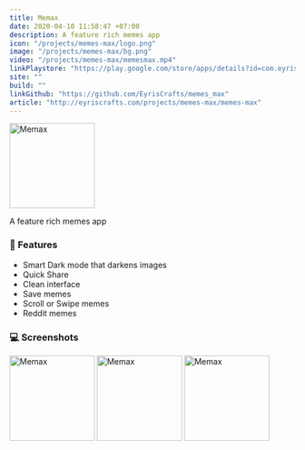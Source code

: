 ```yaml
---
title: Memax
date: 2020-04-10 11:58:47 +07:00
description: A feature rich memes app
icon: "/projects/memes-max/logo.png"
image: "/projects/memes-max/bg.png"
video: "/projects/memes-max/memesmax.mp4"
linkPlaystore: "https://play.google.com/store/apps/details?id=com.eyriscrafts.memesmax"
site: ""
build: ""
linkGithub: "https://github.com/EyrisCrafts/memes_max"
article: "http://eyriscrafts.com/projects/memes-max/memes-max"
---
```



<div class="flex flex-col items-center gap-4 mb-10"> 
  <img src="/projects/memes-max/logo.png" width='150px' alt="Memax" >

A feature rich memes app
</div>


<h3 class="mt-5 mb-5"> 🤖 Features</h3>

<ul class="mb-10">
<li>Smart Dark mode that darkens images</li>
<li>Quick Share</li>
<li>Clean interface</li>
<li>Save memes</li>
<li>Scroll or Swipe memes</li>
<li>Reddit memes</li>
</ul>


<h3 class="mb-5 mt-10"> 💻 Screenshots </h3>

<div class="flex flex-row flex-wrap items-center">
<img src="/projects/memes-max/pic1.jpg" width='150px' alt="Memax" class="hover:scale-125 transition inline-block overflow-hidden">
<img src="/projects/memes-max/pic2.jpg" width='150px' alt="Memax" class="hover:scale-125 transition inline-block overflow-hidden">
<img src="/projects/memes-max/pic3.jpg" width='150px' alt="Memax" class="hover:scale-125 transition inline-block overflow-hidden">

</div>

<br/>
<br/>
<br/>
<br/>
